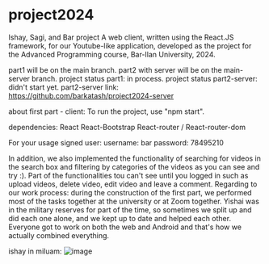 # project2024
Ishay, Sagi, and Bar project
A web client, written using the React.JS framework, for our Youtube-like application, developed as the project for the Advanced Programming course, Bar-Ilan University, 2024.

part1 will be on the main branch.
part2 with server will be on the main-server branch.
project status part1: in process.
project status part2-server: didn't start yet.
part2-server link: https://github.com/barkatash/project2024-server

about first part - client:
To run the project, use "npm start".

dependencies: 
React
React-Bootstrap
React-router / React-router-dom

For your usage signed user:
username: bar
password: 78495210

In addition, we also implemented the functionality of searching for videos in the search box and filtering by categories of the videos as you can see and try :).
Part of the functionalities tou can't see until you logged in such as upload videos, delete video, edit video and leave a comment.
Regarding to our work process: during the construction of the first part, we performed most of the tasks together at the university or at Zoom together.
Yishai was in the military reserves for part of the time, so sometimes we split up and did each one alone, and we kept up to date and helped each other.
Everyone got to work on both the web and Android and that's how we actually combined everything.

ishay in miluam:
![image](https://github.com/ishay970/project2024/assets/115925876/f0db9ae5-5a44-4501-afa5-4b9656b726bc)
